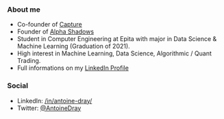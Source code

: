 ### About me

* Co-founder of [Capture](https://www.capture-project.fr)
* Founder of [Alpha Shadows](https://github.com/alphashadows)
* Student in Computer Engineering at Epita with major in Data Science & Machine Learning (Graduation of 2021).
* High interest in Machine Learning, Data Science, Algorithmic / Quant Trading.
* Full informations on my [LinkedIn Profile](https://www.linkedin.com/in/antoine-dray/)

### Social

* LinkedIn: [/in/antoine-dray/](https://www.linkedin.com/in/antoine-dray/)
* Twitter: [@AntoineDray](https://twitter.com/AntoineDray)

